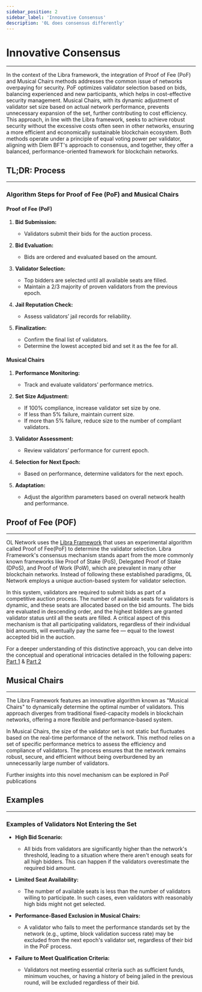 ```yaml
---
sidebar_position: 2
sidebar_label: 'Innovative Consensus'
description: '0L does consensus differently'
---
```

# Innovative Consensus
---

In the context of the Libra framework, the integration of Proof of Fee (PoF) and Musical Chairs methods addresses the common issue of networks overpaying for security. PoF optimizes validator selection based on bids, balancing experienced and new participants, which helps in cost-effective security management. Musical Chairs, with its dynamic adjustment of validator set size based on actual network performance, prevents unnecessary expansion of the set, further contributing to cost efficiency. This approach, in line with the Libra framework, seeks to achieve robust security without the excessive costs often seen in other networks, ensuring a more efficient and economically sustainable blockchain ecosystem. Both methods operate under a principle of equal voting power per validator, aligning with Diem BFT's approach to consensus, and together, they offer a balanced, performance-oriented framework for blockchain networks.

## TL;DR: Process
---

### Algorithm Steps for Proof of Fee (PoF) and Musical Chairs

#### Proof of Fee (PoF)

1. **Bid Submission:**
   - Validators submit their bids for the auction process.

2. **Bid Evaluation:**
   - Bids are ordered and evaluated based on the amount.

3. **Validator Selection:**
   - Top bidders are selected until all available seats are filled.
   - Maintain a 2/3 majority of proven validators from the previous epoch.

4. **Jail Reputation Check:**
   - Assess validators’ jail records for reliability.

5. **Finalization:**
   - Confirm the final list of validators.
   - Determine the lowest accepted bid and set it as the fee for all.

#### Musical Chairs

1. **Performance Monitoring:**
   - Track and evaluate validators’ performance metrics.

2. **Set Size Adjustment:**
   - If 100% compliance, increase validator set size by one.
   - If less than 5% failure, maintain current size.
   - If more than 5% failure, reduce size to the number of compliant validators.

3. **Validator Assessment:**
   - Review validators’ performance for current epoch.

4. **Selection for Next Epoch:**
   - Based on performance, determine validators for the next epoch.

5. **Adaptation:**
   - Adjust the algorithm parameters based on overall network health and performance. 


## Proof of Fee (POF)
---
OL Network uses the [Libra Framework](https://github.com/0LNetworkCommunity/libra-framework) that uses an experimental algorithm called Proof of Fee(PoF) to determine the validator selection. Libra Framework's consensus mechanism stands apart from the more commonly known frameworks like Proof of Stake (PoS), Delegated Proof of Stake (DPoS), and Proof of Work (PoW), which are prevalent in many other blockchain networks. Instead of following these established paradigms, 0L Network employs a unique auction-based system for validator selection.

In this system, validators are required to submit bids as part of a competitive auction process. The number of available seats for validators is dynamic, and these seats are allocated based on the bid amounts. The bids are evaluated in descending order, and the highest bidders are granted validator status until all the seats are filled. A critical aspect of this mechanism is that all participating validators, regardless of their individual bid amounts, will eventually pay the same fee — equal to the lowest accepted bid in the auction.

For a deeper understanding of this distinctive approach, you can delve into the conceptual and operational intricacies detailed in the following papers: [Part 1](https://0l.network/2022/10/15/proof-of-fee-part-1/) & [Part 2](https://0l.network/2022/10/20/proof-of-fee-part-2-a-proposal/)


## Musical Chairs
---

The Libra Framework features an innovative algorithm known as "Musical Chairs" to dynamically determine the optimal number of validators. This approach diverges from traditional fixed-capacity models in blockchain networks, offering a more flexible and performance-based system.

In Musical Chairs, the size of the validator set is not static but fluctuates based on the real-time performance of the network. This method relies on a set of specific performance metrics to assess the efficiency and compliance of validators. The process ensures that the network remains robust, secure, and efficient without being overburdened by an unnecessarily large number of validators.

Further insights into this novel mechanism can be explored in PoF publications



## Examples
---
### Examples of Validators Not Entering the Set

- **High Bid Scenario:** 
  - All bids from validators are significantly higher than the network's threshold, leading to a situation where there aren't enough seats for all high bidders. This can happen if the validators overestimate the required bid amount.

- **Limited Seat Availability:** 
  - The number of available seats is less than the number of validators willing to participate. In such cases, even validators with reasonably high bids might not get selected.

- **Performance-Based Exclusion in Musical Chairs:** 
  - A validator who fails to meet the performance standards set by the network (e.g., uptime, block validation success rate) may be excluded from the next epoch's validator set, regardless of their bid in the PoF process.

- **Failure to Meet Qualification Criteria:** 
  - Validators not meeting essential criteria such as sufficient funds, minimum vouches, or having a history of being jailed in the previous round, will be excluded regardless of their bid.

